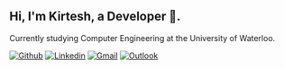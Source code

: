 <!-- Your title -->
## Hi, I'm Kirtesh, a Developer 🚀.

Currently studying Computer Engineering at the University of Waterloo.


[![Github](https://img.shields.io/badge/-Github-000?style=flat&logo=Github&logoColor=white)](https://github.com/kirtesh123)
[![Linkedin](https://img.shields.io/badge/-LinkedIn-blue?style=flat&logo=Linkedin&logoColor=white)](https://www.linkedin.com/in/kirtesh-patel/)
[![Gmail](https://img.shields.io/badge/-Gmail-c14438?style=flat&logo=Gmail&logoColor=white)](mailto:kirteshp18@gmail.com)
[![Outlook](https://img.shields.io/badge/-Outlook-0078D4?style=flat&logo=Microsoft-Outlook&logoColor=white)](mailto:k387pate@uwaterloo.ca)

&nbsp;

<!-- **Talking about Personal Stuffs:**


<img width="55%" align="right" alt="Github" src="https://raw.githubusercontent.com/onimur/.github/master/.resources/git-header.svg" />

- 👨🏽‍💻 I’m currently working on ;
- 🌱 I’m currently learning ; 
- 👯 I’m looking to collaborate on ;
- 🤔 I’m looking for help with Design Pattern;
- 💬 Ask me about anything, I am happy to help;
- ⚡️ Fun-Fact: ;
- 📫 How to reach me: kirteshp18@gmail.com;

**Languages and Tools:** 

<p>
  <a href="https://github.com/onimur/handle-path-oz">
    <img width="55%" align="right" alt="Kirtesh's github stats" src="https://github-readme-stats.vercel.app/api?username=kirtesh123&show_icons=true&hide_border=true" />
  </a>
  
  <code><img width="10%" src="https://www.vectorlogo.zone/logos/java/java-ar21.svg"></code>
  <code><img width="10%" src="https://www.vectorlogo.zone/logos/kotlinlang/kotlinlang-ar21.svg"></code>
  <code><img width="10%" src="https://www.vectorlogo.zone/logos/android/android-ar21.svg"></code>
  <br />
  <code><img width="10%" src="https://www.vectorlogo.zone/logos/gradle/gradle-ar21.svg"></code>
  <code><img width="10%" src="https://www.vectorlogo.zone/logos/circleci/circleci-ar21.svg"></code>
  <code><img width="10%" src="https://www.vectorlogo.zone/logos/json/json-ar21.svg"></code>
  <br />
  <code><img width="10%" src="https://www.vectorlogo.zone/logos/mysql/mysql-ar21.svg"></code>
  <code><img width="10%" src="https://www.vectorlogo.zone/logos/sqlite/sqlite-ar21.svg"></code>
  <code><img width="10%" src="https://www.vectorlogo.zone/logos/firebase/firebase-ar21.svg"></code>
  <br />
  <code><img width="10%" src="https://www.vectorlogo.zone/logos/git-scm/git-scm-ar21.svg"></code>
  <code><img width="10%" src="https://www.vectorlogo.zone/logos/yaml/yaml-ar21.svg"></code>
  <code><img width="10%" src="https://www.vectorlogo.zone/logos/gnu_bash/gnu_bash-ar21.svg"></code>
</p> -->
